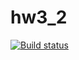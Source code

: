 # hw3_2
[![Build status](https://ci.appveyor.com/api/projects/status/lojboxackpj9y0j2?svg=true)](https://ci.appveyor.com/project/denis-shubochkin/hw3-2)
